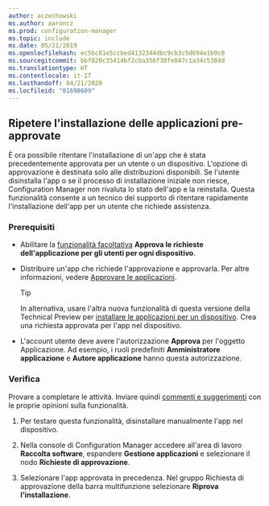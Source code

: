 ```yaml
---
author: aczechowski
ms.author: aaroncz
ms.prod: configuration-manager
ms.topic: include
ms.date: 05/21/2019
ms.openlocfilehash: ec5bc81e5ccbed4132344dbc9cb3c5d694e1b9c0
ms.sourcegitcommit: bbf820c35414bf2cba356f30fe047c1a34c5384d
ms.translationtype: HT
ms.contentlocale: it-IT
ms.lasthandoff: 04/21/2020
ms.locfileid: "81698609"
---
```

## <a name="retry-the-install-of-pre-approved-applications"></a><a name="bkmk_retry"></a> Ripetere l'installazione delle applicazioni pre-approvate

<!--4336307-->

È ora possibile ritentare l'installazione di un'app che è stata precedentemente approvata per un utente o un dispositivo. L'opzione di approvazione è destinata solo alle distribuzioni disponibili. Se l'utente disinstalla l'app o se il processo di installazione iniziale non riesce, Configuration Manager non rivaluta lo stato dell'app e la reinstalla. Questa funzionalità consente a un tecnico del supporto di ritentare rapidamente l'installazione dell'app per un utente che richiede assistenza.

### <a name="prerequisites"></a>Prerequisiti

- Abilitare la [funzionalità facoltativa](../../../../servers/manage/install-in-console-updates.md#bkmk_options) **Approva le richieste dell'applicazione per gli utenti per ogni dispositivo**.  

- Distribuire un'app che richiede l'approvazione e approvarla. Per altre informazioni, vedere [Approvare le applicazioni](../../../../../apps/deploy-use/app-approval.md#bkmk_email-approve).  

    > [!Tip]  
    > In alternativa, usare l'altra nuova funzionalità di questa versione della Technical Preview per [installare le applicazioni per un dispositivo](#bkmk_device-app). Crea una richiesta approvata per l'app nel dispositivo.  

- L'account utente deve avere l'autorizzazione **Approva** per l'oggetto Applicazione. Ad esempio, i ruoli predefiniti **Amministratore applicazione** e **Autore applicazione** hanno questa autorizzazione.

### <a name="try-it-out"></a>Verifica

Provare a completare le attività. Inviare quindi [commenti e suggerimenti](../../../../understand/find-help.md#product-feedback) con le proprie opinioni sulla funzionalità.

1. Per testare questa funzionalità, disinstallare manualmente l'app nel dispositivo.

1. Nella console di Configuration Manager accedere all'area di lavoro **Raccolta software**, espandere **Gestione applicazioni** e selezionare il nodo **Richieste di approvazione**.

1. Selezionare l'app approvata in precedenza. Nel gruppo Richiesta di approvazione della barra multifunzione selezionare **Riprova l'installazione**.
